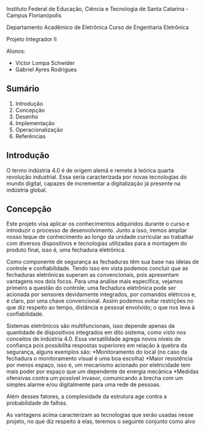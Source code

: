 Instituto Federal de Educação, Ciência e Tecnologia de Santa Catarina - Campus Florianópolis

Departamento Acadêmico de Eletrônica Curso de Engenharia Eletrônica

Projeto Integrador II

Alunos:

* Victor Lompa Schwider
* Gabriel Ayres Rodrigues

## Sumário

1. Introdução
2. Concepção
3. Desenho
4. Implementação
5. Operacionalização
6. Referências

## Introdução 

O termo indústria 4.0 é de origem alemã e remete à teórica quarta revolução industrial. Essa seria caracterizada por novas tecnologias do mundo digital, capazes de incrementar a digitalização já presente na indústria global. 

## Concepção 

Este projeto visa aplicar os conhecimentos adquiridos durante o curso e introduzir o processo de desenvolvimento. Junto a isso, iremos ampliar nosso leque de conhecimento ao longo da unidade curricular ao trabalhar com diversos dispositivos e tecnologias utilizadas para a montagem do produto final, isso é, uma fechadura eletrônica. 

Como componente de segurança as fechaduras têm sua base nas ideias de controle e confiabilidade. Tendo isso em vista podemos concluir que as fechaduras eletrônicas superam as convencionais, pois apresentam vantagens nos dois focos. Para uma análise mais específica, vejamos primeiro a questão do controle; uma fechadura eletrônica pode ser acionada por sensores devidamente integrados, por comandos elétricos e, é claro, por uma chave convencional. Assim podemos evitar restrições no que diz respeito ao tempo, distância e pessoal envolvido; o que nos leva à confiabilidade.

Sistemas eletrônicos são multifuncionais, isso depende apenas da quantidade de dispositivos integrados em dito sistema, como visto nos conceitos de indústria 4.0. Essa versatilidade agrega novos níveis de confiança pois possibilita respostas superiores em relação à quebra da segurança, alguns exemplos são: 
*Monitoramento do local (no caso da fechadura o monitoramento visual é uma boa escolha)
*Maior resistência por menos espaço, isso é, um mecanismo acionado por eletricidade tem mais poder por espaço que um dependente de energia mecânica 
*Medidas ofensivas contra um possível invasor, comunicando a brecha com um simples alarme e/ou digitalmente para uma rede de pessoas. 

Além desses fatores, a complexidade da estrutura age contra a probabilidade de falhas. 

As vantagens acima caracterizam as tecnologias que serão usadas nesse projeto, no que diz respeito à elas, teremos o seguinte conjunto como alvo 

